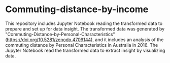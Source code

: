 # Commuting-distance-by-income

This repository includes Jupyter Notebook reading the transformed data to prepare and set up for data insight.
The transformed data was generated by "Commuting-Distance-by-Personal-Characteristics" (https://doi.org/10.5281/zenodo.4709144), and it includes an analysis of the commuting distance by Personal Characteristics in Australia in 2016. 
The Jupyter Notebook read the transformed data to extract insight by visualizing data.

